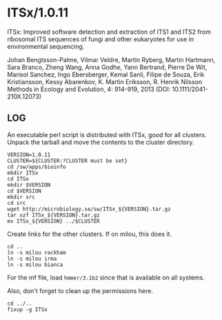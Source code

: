 ITSx/1.0.11
===========

ITSx: Improved software detection and extraction of ITS1 and ITS2 from
ribosomal ITS sequences of fungi and other eukaryotes for use in environmental
sequencing.

Johan Bengtsson-Palme, Vilmar Veldre, Martin Ryberg, Martin Hartmann, Sara
Branco, Zheng Wang, Anna Godhe, Yann Bertrand, Pierre De Wit, Marisol Sanchez,
Ingo Ebersberger, Kemal Sanli, Filipe de Souza, Erik Kristiansson, Kessy
Abarenkov, K. Martin Eriksson, R. Henrik Nilsson Methods in Ecology and
Evolution, 4: 914-919, 2013 (DOI: 10.1111/2041-210X.12073)

LOG
---

An executable perl script is distributed with ITSx, good for all clusters.
Unpack the tarball and move the contents to the cluster directory.

    VERSION=1.0.11
    CLUSTER=${CLUSTER:?CLUSTER must be set}
    cd /sw/apps/bioinfo
    mkdir ITSx
    cd ITSx
    mkdir $VERSION
    cd $VERSION
    mkdir src
    cd src
    wget http://microbiology.se/sw/ITSx_${VERSION}.tar.gz
    tar xzf ITSx_${VERSION}.tar.gz
    mv ITSx_${VERSION} ../$CLUSTER

Create links for the other clusters.  If on milou, this does it.

    cd ..
    ln -s milou rackham
    ln -s milou irma
    ln -s milou bianca

For the mf file, load `hmmer/3.1b2` since that is available on all systems.

Also, don't forget to clean up the permissions here.

    cd ../..
    fixup -g ITSx

